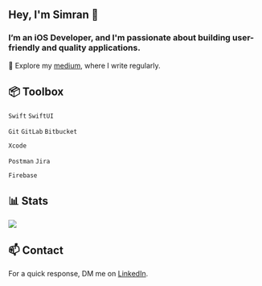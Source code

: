 <h2 align="left">Hey, I'm Simran 👋</h2>
<h3 align="left">I’m an iOS Developer, and I'm passionate about building user-friendly and quality applications.</h3>

📝 Explore my [medium](https://medium.com/@simrankaurg555), where I write regularly.

<h2 align="left">📦 Toolbox</h2>

`Swift` `SwiftUI`

`Git` `GitLab` `Bitbucket`

 `Xcode`

`Postman` `Jira`

`Firebase`

## 📊 Stats
![](https://github-readme-streak-stats.herokuapp.com/?user=simran12-coder&theme=dark&hide_border=true)<br/>

<h2 align="left"> 📫 Contact</h2>

For a quick response, DM me on [LinkedIn](https://www.linkedin.com/in/simranjeet-kaur-204015128/).


